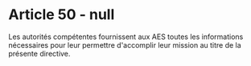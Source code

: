 # Article 50 - null


Les autorités compétentes fournissent aux AES toutes les informations nécessaires pour leur permettre d'accomplir leur mission au titre de la présente directive.
